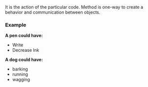It is the action of the particular code. Method is one-way to create a behavior and communication between objects.

### Example
**A pen could have:**
- Write
- Decrease Ink

**A dog could have:**
- barking
- running
- wagging